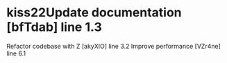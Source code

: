 # kiss22Update documentation [bfTdab] line 1.3
Refactor codebase with Z [akyXIO] line 3.2
Improve performance [VZr4ne] line 6.1
